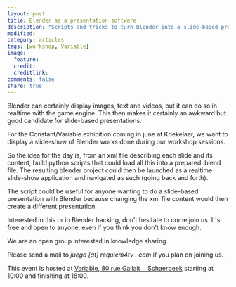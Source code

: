 ```yaml
---
layout: post
title: Blender as a presentation software
description: "Scripts and tricks to turn Blender into a slide-based presentation software"
modified:
category: articles
tags: [workshop, Variable]
image:
  feature:
  credit:
  creditlink:
comments: false
share: true
---
```


Blender can certainly display images, text and videos, but it can do so in realtime with the game engine. This then makes it certainly an awkward but good candidate for slide-based presentations.

For the Constant/Variable exhibition coming in june at Kriekelaar, we want to display a slide-show of Blender works done during our workshop sessions.

So the idea for the day is, from an xml file describing each slide and its content, build python scripts that could load all this into a prepared .blend file. The resulting blender project could then be launched as a realtime slide-show application and navigated as such (going back and forth).

The script could be useful for anyone wanting to do a slide-based presentation with Blender because changing the xml file content would then create a different presentation.

Interested in this or in Blender hacking, don't hesitate to come join us. It's free and open to anyone, even if you think you don't know enough.

We are an open group interested in knowledge sharing.

Please send a mail to _juego [at] requiem4tv . com_ if you plan on joining us.

This event is hosted at [Variable, 80 rue Gallait − Schaerbeek](https://www.openstreetmap.org/way/60317745#map=19/50.86677/4.36900) starting at 10:00 and finishing at 18:00.
